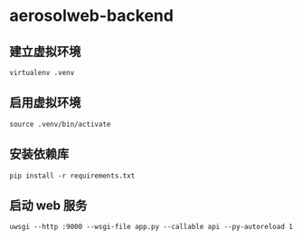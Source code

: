 # aerosolweb-backend

## 建立虚拟环境
```
virtualenv .venv
```

## 启用虚拟环境
```
source .venv/bin/activate
```

## 安装依赖库
```
pip install -r requirements.txt
```

## 启动 web 服务
```
uwsgi --http :9000 --wsgi-file app.py --callable api --py-autoreload 1
```